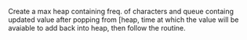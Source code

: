 Create a max heap containing freq. of characters and queue containg updated value after popping from [heap, time at which the value will be avaiable 
to add back into heap, then follow the routine.
